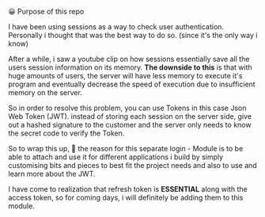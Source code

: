 :grinning: Purpose of this repo

I have been using sessions as a way to check user authentication. Personally i thought that was the best way to do so.
(since it's the only way i know)

After a while, i saw a youtube clip on how sessions essentially save all the users session information on its memory. 
<b>The downside to this</b> is that with huge amounts of users, the server will have less memory to execute it's program 
and eventually decrease the speed of execution due to insufficient memory on the server.

So in order to resolve this problem, you can use Tokens in this case Json Web Token (JWT).
instead of storing each session on the server side, give out a hashed signature to the customer
and the server only needs to know the secret code to verify the Token.


So to wrap this up, 
:speech_balloon: the reason for this separate login - Module is to be able to attach and use it for different applications i build 
by simply customising bits and pieces to best fit the project needs and also to use and learn more about the JWT.


I have come to realization that refresh token is <b>ESSENTIAL</b> along with the access token,
so for coming days, i will definitely be adding them to this module.
